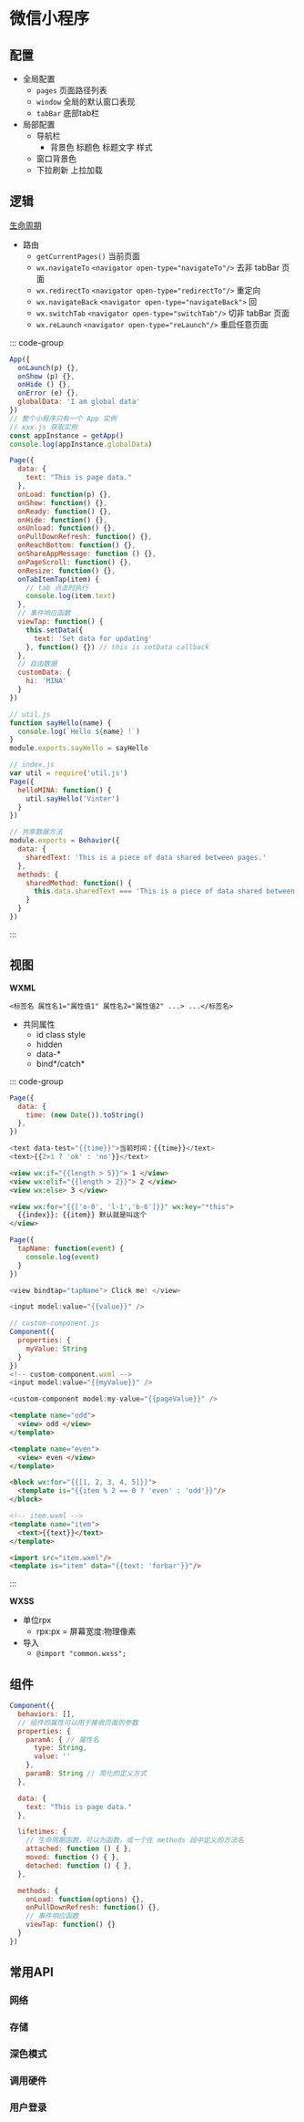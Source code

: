 # 微信小程序

## 配置

- 全局配置
  - `pages` 页面路径列表
  - `window` 全局的默认窗口表现
  - `tabBar` 底部tab栏
- 局部配置
  - 导航栏
    - 背景色 标题色 标题文字 样式
  - 窗口背景色
  - 下拉刷新 上拉加载

## 逻辑

[生命周期](https://developers.weixin.qq.com/miniprogram/dev/framework/app-service/page-life-cycle.html)

- 路由
  - `getCurrentPages()` 当前页面
  - `wx.navigateTo` `<navigator open-type="navigateTo"/>` 去非 tabBar 页面
  - `wx.redirectTo` `<navigator open-type="redirectTo"/>` 重定向
  - `wx.navigateBack` `<navigator open-type="navigateBack">` 回
  - `wx.switchTab` `<navigator open-type="switchTab"/>` 切非 tabBar 页面
  - `wx.reLaunch` `<navigator open-type="reLaunch"/>` 重启任意页面

::: code-group
```js [app.js]
App({
  onLaunch(p) {},
  onShow (p) {},
  onHide () {},
  onError (e) {},
  globalData: 'I am global data'
})
// 整个小程序只有一个 App 实例
// xxx.js 获取实例
const appInstance = getApp()
console.log(appInstance.globalData)
```
```js [index.js]
Page({
  data: {
    text: "This is page data."
  },
  onLoad: function(p) {},
  onShow: function() {},
  onReady: function() {},
  onHide: function() {},
  onUnload: function() {},
  onPullDownRefresh: function() {},
  onReachBottom: function() {},
  onShareAppMessage: function () {},
  onPageScroll: function() {},
  onResize: function() {},
  onTabItemTap(item) {
    // tab 点击时执行
    console.log(item.text)
  },
  // 事件响应函数
  viewTap: function() {
    this.setData({
      text: 'Set data for updating'
    }, function() {}) // this is setData callback
  },
  // 自由数据
  customData: {
    hi: 'MINA'
  }
})
```
```js [module]
// util.js
function sayHello(name) {
  console.log(`Hello ${name} !`)
}
module.exports.sayHello = sayHello

// index.js
var util = require('util.js')
Page({
  helloMINA: function() {
    util.sayHello('Vinter')
  }
})
```
```js [behaviors]
// 共享数据方法
module.exports = Behavior({
  data: {
    sharedText: 'This is a piece of data shared between pages.'
  },
  methods: {
    sharedMethod: function() {
      this.data.sharedText === 'This is a piece of data shared between pages.'
    }
  }
})
```
:::


## 视图

**WXML**

`<标签名 属性名1="属性值1" 属性名2="属性值2" ...> ...</标签名>`

- 共同属性
  - id class style
  - hidden
  - data-*
  - bind*/catch*


::: code-group
```js [数据绑定]
Page({
  data: {
    time: (new Date()).toString()
  },
})

<text data-test="{{time}}">当前时间：{{time}}</text>
<text>{{2>1 ? 'ok' : 'no'}}</text>
```
```html [条件渲染]
<view wx:if="{{length > 5}}"> 1 </view>
<view wx:elif="{{length > 2}}"> 2 </view>
<view wx:else> 3 </view>
```
```html [列表渲染]
<view wx:for="{{['o-0', 'l-1','b-6']}}" wx:key="*this">
  {{index}}: {{item}} 默认就是叫这个
</view>
```
```js [触发事件]
Page({
  tapName: function(event) {
    console.log(event)
  }
})

<view bindtap="tapName"> Click me! </view>
```
```js [双向绑定]
<input model:value="{{value}}" />

// custom-component.js
Component({
  properties: {
    myValue: String
  }
})
<!-- custom-component.wxml -->
<input model:value="{{myValue}}" />

<custom-component model:my-value="{{pageValue}}" />
```
```html [模板复用]
<template name="odd">
  <view> odd </view>
</template>

<template name="even">
  <view> even </view>
</template>

<block wx:for="{{[1, 2, 3, 4, 5]}}">
  <template is="{{item % 2 == 0 ? 'even' : 'odd'}}"/>
</block>
```
```html [导出引入]
<!-- item.wxml -->
<template name="item">
  <text>{{text}}</text>
</template>

<import src="item.wxml"/>
<template is="item" data="{{text: 'forbar'}}"/>
```
:::

**WXSS**

- 单位rpx
  - rpx:px = 屏幕宽度:物理像素
- 导入
  - `@import "common.wxss";`

## 组件

```js
Component({
  behaviors: [],
  // 组件的属性可以用于接收页面的参数
  properties: {
    paramA: { // 属性名
      type: String,
      value: ''
    },
    paramB: String // 简化的定义方式
  },

  data: {
    text: "This is page data."
  },

  lifetimes: {
    // 生命周期函数，可以为函数，或一个在 methods 段中定义的方法名
    attached: function () { },
    moved: function () { },
    detached: function () { },
  },

  methods: {
    onLoad: function(options) {},
    onPullDownRefresh: function() {},
    // 事件响应函数
    viewTap: function() {}
  }
})
```

## 常用API

### 网络


### 存储


### 深色模式


### 调用硬件

### 用户登录